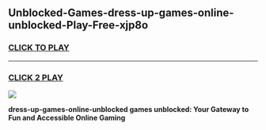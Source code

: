
## Unblocked-Games-dress-up-games-online-unblocked-Play-Free-xjp8o
<h3>
<a href="https://premium76.site?title=dress-up-games-online-unblocked&ref=10A">CLICK TO PLAY</a></h3>
<hr>

<h3>
<a href="https://premium76.site?title=dress-up-games-online-unblocked&ref=10A">CLICK 2 PLAY</a>
  
</h3>

<a href="https://premium76.site?title=dress-up-games-online-unblocked&ref=10A"><img src="https://clearcache.store/games.png"></a>


**dress-up-games-online-unblocked games unblocked: Your Gateway to Fun and Accessible Online Gaming**
